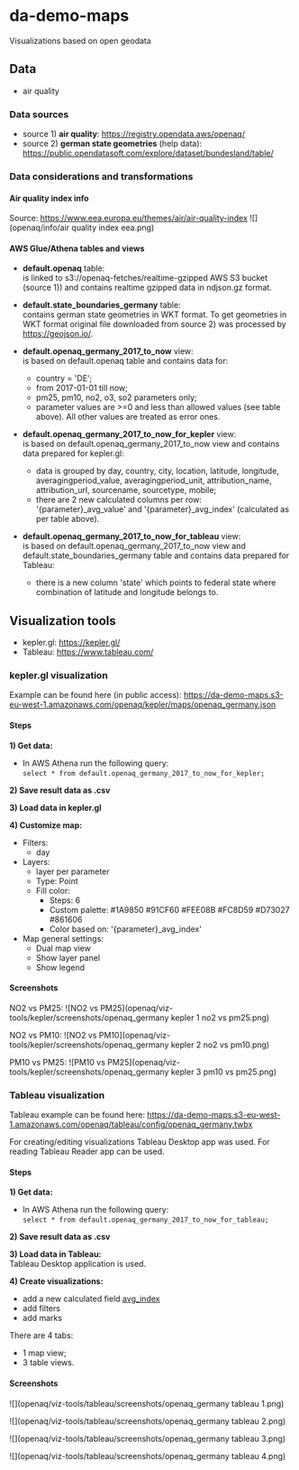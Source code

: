 # da-demo-maps
Visualizations based on open geodata

## Data
* air quality

### Data sources
* source 1) **air quality**: https://registry.opendata.aws/openaq/  
* source 2) **german state geometries** (help data): https://public.opendatasoft.com/explore/dataset/bundesland/table/

### Data considerations and transformations

#### Air quality index info
Source: https://www.eea.europa.eu/themes/air/air-quality-index
![](openaq/info/air quality index eea.png)

#### AWS Glue/Athena tables and views
* **default.openaq** table:  
  is linked to s3://openaq-fetches/realtime-gzipped AWS S3 bucket (source 1)) and contains realtime gzipped data in ndjson.gz format.

* **default.state_boundaries_germany** table:  
  contains german state geometries in WKT format. To get geometries in WKT format original file downloaded from source 2) was processed by https://geojson.io/.

* **default.openaq_germany_2017_to_now** view:  
  is based on default.openaq table and contains data for:
  * country = 'DE';
  * from 2017-01-01 till now;
  * pm25, pm10, no2, o3, so2 parameters only;
  * parameter values are >=0 and less than allowed values (see table above). All other values are treated as error ones.

* **default.openaq_germany_2017_to_now_for_kepler** view:  
  is based on default.openaq_germany_2017_to_now view and contains data prepared for kepler.gl:
  * data is grouped by day, country, city, location, latitude, longitude, averagingperiod_value, averagingperiod_unit, attribution_name, attribution_url, sourcename, sourcetype, mobile;
  * there are 2 new calculated columns per row: '{parameter}_avg_value' and '{parameter}_avg_index' (calculated as per table above).

* **default.openaq_germany_2017_to_now_for_tableau** view:  
  is based on default.openaq_germany_2017_to_now view and default.state_boundaries_germany table and contains data prepared for Tableau:
  * there is a new column 'state' which points to federal state where combination of latitude and longitude belongs to.

## Visualization tools
  * kepler.gl: https://kepler.gl/
  * Tableau: https://www.tableau.com/

### kepler.gl visualization
Example can be found here (in public access): https://da-demo-maps.s3-eu-west-1.amazonaws.com/openaq/kepler/maps/openaq_germany.json

#### Steps

**1) Get data:**  
* In AWS Athena run the following query:  
```select * from default.openaq_germany_2017_to_now_for_kepler;```

**2) Save result data as .csv**  

**3) Load data in kepler.gl**

**4) Customize map:**
* Filters:
  * day
* Layers:
  * layer per parameter
  * Type: Point
  * Fill color:
    * Steps: 6
    * Custom palette: #1A9850 #91CF60 #FEE08B #FC8D59 #D73027 #861606
    * Color based on: '{parameter}_avg_index'
* Map general settings:
   * Dual map view
   * Show layer panel
   * Show legend

#### Screenshots
NO2 vs PM25:
![NO2 vs PM25](openaq/viz-tools/kepler/screenshots/openaq_germany kepler 1 no2 vs pm25.png)

NO2 vs PM10:
![NO2 vs PM10](openaq/viz-tools/kepler/screenshots/openaq_germany kepler 2 no2 vs pm10.png)

PM10 vs PM25:
![PM10 vs PM25](openaq/viz-tools/kepler/screenshots/openaq_germany kepler 3 pm10 vs pm25.png)

### Tableau visualization
Tableau example can be found here: https://da-demo-maps.s3-eu-west-1.amazonaws.com/openaq/tableau/config/openaq_germany.twbx

For creating/editing visualizations Tableau Desktop app was used.
For reading Tableau Reader app can be used.

#### Steps

**1) Get data:**  
* In AWS Athena run the following query:  
```select * from default.openaq_germany_2017_to_now_for_tableau;```

**2) Save result data as .csv**  

**3) Load data in Tableau:**  
Tableau Desktop application is used.

**4) Create visualizations:**
* add a new calculated field [avg_index](openaq/viz-tools/tableau/config/calculated%20fields)
* add filters
* add marks

There are 4 tabs:
* 1 map view;
* 3 table views.

#### Screenshots
![](openaq/viz-tools/tableau/screenshots/openaq_germany tableau 1.png)

![](openaq/viz-tools/tableau/screenshots/openaq_germany tableau 2.png)

![](openaq/viz-tools/tableau/screenshots/openaq_germany tableau 3.png)

![](openaq/viz-tools/tableau/screenshots/openaq_germany tableau 4.png)
